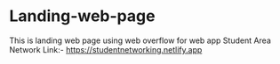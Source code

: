# Landing-web-page
This is landing web page using web overflow for web app Student Area Network
Link:- https://studentnetworking.netlify.app
